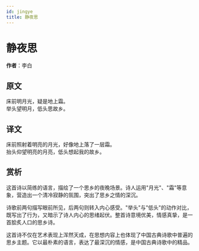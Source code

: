 ```yaml
---
id: jingye
title: 静夜思
---
```


# 静夜思

**作者**：李白

## 原文

床前明月光，疑是地上霜。  
举头望明月，低头思故乡。

## 译文

床前照射着明亮的月光，好像地上落了一层霜。  
抬头仰望明亮的月亮，低头想起我的故乡。

## 赏析

这首诗以简练的语言，描绘了一个思乡的夜晚场景。诗人运用"月光"、"霜"等意象，营造出一个清冷寂静的氛围，突出了思乡之情的深沉。

诗歌前两句描写眼前所见，后两句则转入内心感受。"举头"与"低头"的动作对比，既写出了行为，又暗示了诗人内心的思绪起伏。整首诗意境优美，情感真挚，是一首脍炙人口的思乡诗。

这首诗不仅在艺术表现上浑然天成，在思想内容上也体现了中国古典诗歌中普遍的思乡主题。它以最朴素的语言，表达了最深沉的情感，是中国古典诗歌中的精品。 